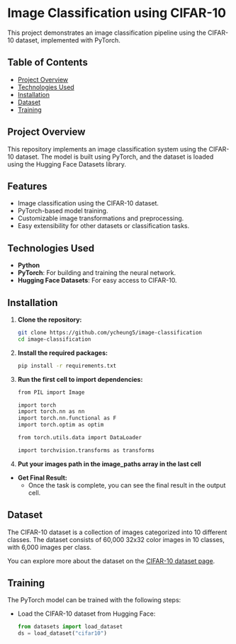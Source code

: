 # Image Classification using CIFAR-10

This project demonstrates an image classification pipeline using the CIFAR-10 dataset, implemented with PyTorch.

## Table of Contents
- [Project Overview](#project-overview)
- [Technologies Used](#technologies-used)
- [Installation](#installation)
- [Dataset](#dataset)
- [Training](#training)

## Project Overview

This repository implements an image classification system using the CIFAR-10 dataset. The model is built using PyTorch, and the dataset is loaded using the Hugging Face Datasets library.

## Features

- Image classification using the CIFAR-10 dataset.
- PyTorch-based model training.
- Customizable image transformations and preprocessing.
- Easy extensibility for other datasets or classification tasks.

## Technologies Used

- **Python**
- **PyTorch**: For building and training the neural network.
- **Hugging Face Datasets**: For easy access to CIFAR-10.

## Installation

1. **Clone the repository:**
    ```bash
    git clone https://github.com/ycheung5/image-classification
    cd image-classification
    ```

2. **Install the required packages:**
    ```bash
    pip install -r requirements.txt
    ```

3. **Run the first cell to import dependencies:**
    ```bash
    from PIL import Image

    import torch
    import torch.nn as nn
    import torch.nn.functional as F
    import torch.optim as optim
    
    from torch.utils.data import DataLoader
    
    import torchvision.transforms as transforms
    ```
    
4. **Put your images path in the image_paths array in the last cell**

- **Get Final Result:**
    - Once the task is complete, you can see the final result in the output cell.

## Dataset

The CIFAR-10 dataset is a collection of images categorized into 10 different classes. The dataset consists of 60,000 32x32 color images in 10 classes, with 6,000 images per class. 

You can explore more about the dataset on the [CIFAR-10 dataset page]([https://huggingface.co/datasets/uoft-cs/cifar10]).

## Training

The PyTorch model can be trained with the following steps:

- Load the CIFAR-10 dataset from Hugging Face:
  ```python
  from datasets import load_dataset
  ds = load_dataset("cifar10")
